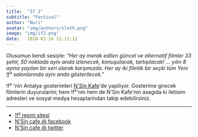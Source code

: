 ```yaml
---
title:  "If 2"
subtitle: "Festival"
author: "Nuri"
avatar: "img/authors/sloth.png"
image: "img/if2.png"
date:   2018-03-16 12:12:12
---
```


Olusumun kendi sesiyle: _"Her ay merak edilen güncel ve alternatif filmler 33 şehir, 50 noktada aynı anda izlenecek, konuşulacak, tartışılacak! … yılın 8 ayına yayılan bir seri olarak karşımızda. Her ay iki filmlik bir seçki tüm Yeni !f² salonlarında aynı anda gösterilecek."_

!f² 'nin Antalya gosterimleri [N'Sin Kafe](https://nuri-engin.github.io/antalyasinema/#/2018/03/19/nsin)'de yapiliyor. Gosterime girecek filmlerin duyurularini; hem !f²'nin hem de N'Sin Kafe'nin asagida ki iletisim adresleri ve sosyal medya hesaplarindan takip edebilirsiniz.

---
- [!f² resmi sitesi](http://www.ifistanbul.com/if2/)
- [N'Sin cafe @ facebook](https://www.facebook.com/nesincafe/) 
- [N'Sin cafe @ twitter](https://twitter.com/kaleiciNsin)
